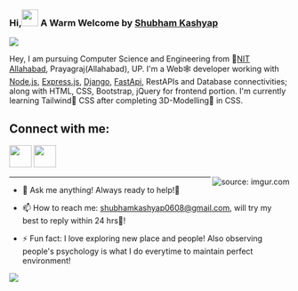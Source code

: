 ### Hi,<img src="https://raw.githubusercontent.com/MartinHeinz/MartinHeinz/master/wave.gif" width="30px"> A Warm Welcome by [Shubham Kashyap](https://www.linkedin.com/in/shubham-anurag-kashyap-942a19205/)
![](https://komarev.com/ghpvc/?username=admirerr&color=green)

Hey, I am pursuing Computer Science and Engineering from 🚀[NIT Allahabad](http://www.mnnit.ac.in), Prayagraj(Allahabad), UP. I'm a Web🕸 developer working with [Node.js](https://nodejs.org/en/), [Express.js](https://expressjs.com), [Django](https://www.djangoproject.com/), [FastApi](https://fastapi.tiangolo.com/), RestAPIs and Database connectivities; along with HTML, CSS, Bootstrap, jQuery for frontend portion. I'm currently learning Tailwind🌟 CSS after completing 3D-Modelling🏰 in CSS.

<!-- Please don't remove this: Grab your social icons from https://github.com/carlsednaoui/gitsocial -->

<!-- display the social media buttons in your README -->

## Connect with me:
<p align="left">

<a href = "https://www.linkedin.com/in/shubham-anurag-kashyap-942a19205?lipi=urn%3Ali%3Apage%3Ad_flagship3_profile_view_base_contact_details%3B2htIRUYwQx%2B3DHVms9%2BLLQ%3D%3D/"><img src="https://image.similarpng.com/very-thumbnail/2021/01/Illustration-of-Linkedin-icon-on-transparent-background-PNG.png" height="40px"></a>
<a href = "shubhamkashyap0608@gmail.com"><img src="https://image.similarpng.com/very-thumbnail/2020/12/Gmail-logo-design-on-transparent-background-PNG.png" height="40px"></a>

</p>

<!-- [![alt text][1.1]][1]
[![alt text][2.1]][2]
[![alt text][3.1]][3]
[![alt text][4.1]][4] -->

<!-- icons with padding -->

<!-- [1.1]: https://upload.wikimedia.org/wikipedia/commons/7/7e/Gmail_icon_%282020%29.svg (mail icon with padding)
[2.1]: https://image.similarpng.com/very-thumbnail/2021/01/Illustration-of-Linkedin-icon-on-transparent-background-PNG.png (Linkedin icon with padding)
[3.1]: http://i.imgur.com/yCsTjba.png (google plus icon with padding)
[4.1]: http://i.imgur.com/0o48UoR.png (github icon with padding) -->

<!-- links to your social media accounts -->
<!-- update these accordingly -->

<!-- [1]: shubhamkashyap0608@gmail.com
[2]: https://www.linkedin.com/in/shubham-anurag-kashyap-942a19205/
[3]: https://plus.google.com/shubhamkashyap0608/
[4]: http://www.github.com/admirerr -->


<!-- Please don't remove this: Grab your social icons from https://github.com/carlsednaoui/gitsocial -->

<!--
**admirerr/admirerr** is a ✨ _special_ ✨ repository because its `README.md` (this file) appears on your GitHub profile.
-->
<a href="https://imgur.com/ilzOXDw"><img align="right" src="https://i.imgur.com/ilzOXDw.gif" title="source: imgur.com" /></a>
*******
- 💬 Ask me anything!
     Always ready to help!🤩

- 📫 How to reach me: 
shubhamkashyap0608@gmail.com, will try my best to reply within 24 hrs🏁!


- ⚡ Fun fact: I love exploring new place and people! Also observing people's psychology is what I do everytime to maintain perfect environment!
<div>
<img align="left" src="https://github-readme-stats.vercel.app/api?username=admirerr&show_icons=true&hide_border=true&icon_color=5CFF33">
<!-- <img align="right" src="https://github-readme-stats.vercel.app/api/top-langs/?username=admirerr&hide_border=true&hide=javascript,html"> -->
</div>
<!-- **Views:**<br>
![Visitor Count](https://profile-counter.glitch.me/admirerr/count.svg) -->
